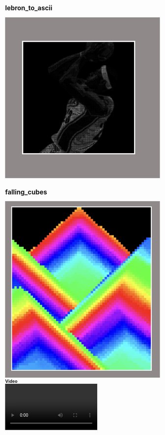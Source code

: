 ## lebron_to_ascii  

![](bron/lebron_ascii.png)

## falling_cubes  

![](falling/illustration.png)    
**Video**  
![](falling/simulation.mp4) 
